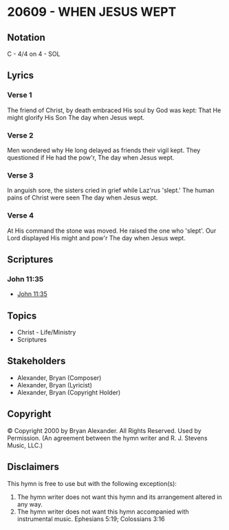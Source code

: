 # 20609 - WHEN JESUS WEPT

## Notation

C - 4/4 on 4 - SOL

## Lyrics

### Verse 1

The friend of Christ, by death embraced His soul by God was kept: That He might glorify His Son The day when Jesus wept.

### Verse 2

Men wondered why He long delayed as friends their vigil kept. They questioned if He had the pow'r, The day when Jesus wept.

### Verse 3

In anguish sore, the sisters cried in grief while Laz'rus 'slept.' The human pains of Christ were seen The day when Jesus wept.

### Verse 4

At His command the stone was moved. He raised the one who 'slept'. Our Lord displayed His might and pow'r The day when Jesus wept.


## Scriptures

### John 11:35

- [John 11:35](https://www.biblegateway.com/passage/?search=John%2011%3A35)


## Topics

- Christ - Life/Ministry
- Scriptures

## Stakeholders

- Alexander, Bryan (Composer)
- Alexander, Bryan (Lyricist)
- Alexander, Bryan (Copyright Holder)

## Copyright

© Copyright 2000 by Bryan Alexander. All Rights Reserved. Used by Permission.
(An agreement between the hymn writer and R. J. Stevens Music, LLC.)

## Disclaimers

This hymn is free to use but with the following exception(s):
1. The hymn writer does not want this hymn and its arrangement altered in any way.
2. The hymn writer does not want this hymn accompanied with instrumental music.
Ephesians 5:19; Colossians 3:16

